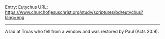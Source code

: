 Entry: Eutychus
URL: https://www.churchofjesuschrist.org/study/scriptures/bd/eutychus?lang=eng

---

A lad at Troas who fell from a window and was restored by Paul (Acts 20:9).

